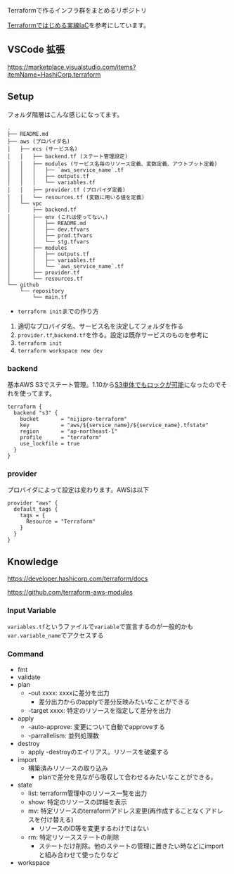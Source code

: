 Terraformで作るインフラ群をまとめるリポジトリ

[Terraformではじめる実線IaC](https://www.oreilly.co.jp/books/9784814400133/)を参考にしています。

## VSCode 拡張

https://marketplace.visualstudio.com/items?itemName=HashiCorp.terraform

## Setup

フォルダ階層はこんな感じになってます。

```
.
├── README.md
├── aws (プロバイダ名)
│   ├── ecs (サービス名)
│   │   ├── backend.tf (ステート管理設定)
│   │   ├── modules (サービス名毎のリソース定義、変数定義、アウトプット定義)
│   │   │   ├── `aws_service_name`.tf
│   │   │   ├── outputs.tf
│   │   │   └── variables.tf
│   │   ├── provider.tf (プロバイダ定義)
│   │   └── resources.tf (変数に用いる値を定義)
│   └── vpc
│       ├── backend.tf
│       ├── env (これは使ってない。)
│       │   ├── README.md
│       │   ├── dev.tfvars
│       │   ├── prod.tfvars
│       │   └── stg.tfvars
│       ├── modules
│       │   ├── outputs.tf
│       │   ├── variables.tf
│       │   └── `aws_service_name`.tf
│       ├── provider.tf
│       └── resources.tf
└── github
    └── repository
        └── main.tf
```

- `terraform init`までの作り方

1. 適切なプロバイダ名、サービス名を決定してフォルダを作る
2. `provider.tf`,`backend.tf`を作る。設定は既存サービスのものを参考に
3. `terraform init`
4. `terraform workspace new dev`

### backend

基本AWS S3でステート管理。1.10から[S3単体でもロックが可能](https://github.com/hashicorp/terraform/pull/35661)になったのでそれを使ってます。

```
terraform {
  backend "s3" {
    bucket       = "nijipro-terraform"
    key          = "aws/${service_name}/${service_name}.tfstate"
    region       = "ap-northeast-1"
    profile      = "terraform"
    use_lockfile = true
  }
}
```

### provider

プロバイダによって設定は変わります。AWSは以下

```
provider "aws" {
  default_tags {
    tags = {
      Resource = "Terraform"
    }
  }
}
```

## Knowledge

https://developer.hashicorp.com/terraform/docs

https://github.com/terraform-aws-modules

### Input Variable

`variables.tf`というファイルで`variable`で宣言するのが一般的かも
`var.variable_name`でアクセスする

### Command

- fmt
- validate
- plan
  - -out xxxx: xxxxに差分を出力
    - 差分出力からのapplyで差分反映みたいなことができる
  - -target xxxx: 特定のリソースを指定して差分を出力
- apply
  - -auto-approve: 変更について自動でapproveする
  - -parrallelism: 並列処理数
- destroy
  - apply -destroyのエイリアス。リソースを破棄する
- import
  - 構築済みリソースの取り込み
    - planで差分を見ながら吸収して合わせるみたいなことができる。
- state
  - list: terraform管理中のリソース一覧を出力
  - show: 特定のリソースの詳細を表示
  - mv: 特定リソースのterraformアドレス変更(再作成することなくアドレスを付け替える)
    - リソースのID等を変更するわけではない
  - rm: 特定リソースステートの削除
    - ステートだけ削除。他のステートの管理に置きたい時などにimportと組み合わせて使ったりなど
- workspace
